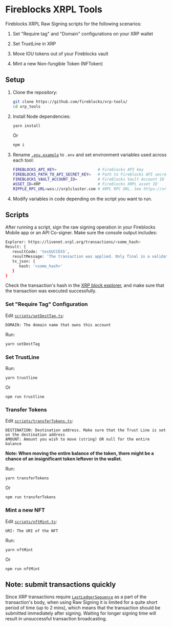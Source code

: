 # Fireblocks XRPL Tools

Fireblocks XRPL Raw Signing scripts for the following scenarios:

1. Set "Require tag" and "Domain" configurations on your XRP wallet

2. Set TrustLine in XRP

3. Move IOU tokens out of your Fireblocks vault

4. Mint a new Non-fungible Token (NFToken)

## Setup

1. Clone the repository:

   ```sh
   git clone https://github.com/fireblocks/xrp-tools/
   cd xrp_tools
   ```

2. Install Node dependencies:

   ```sh
   yarn install
   ```

   Or

   ```sh
   npm i
   ```

3. Rename [`.env.example`](.env.example) to `.env` and set environment variables used across each tool:

   ```sh
   FIREBLOCKS_API_KEY=                  # Fireblocks API key
   FIREBLOCKS_PATH_TO_API_SECRET_KEY=   # Path to Fireblocks API secret key (RSA)
   FIREBLOCKS_VAULT_ACCOUNT_ID=         # Fireblocks Vault Account ID for the XRP source address
   ASSET_ID=XRP                         # Fireblocks XRPL asset ID
   RIPPLE_RPC_URL=wss://xrplcluster.com # XRPL RPC URL. See https://xrpl.org/public-servers.html
   ```

4. Modify variables in code depending on the script you want to run.

## Scripts

After running a script, sign the raw signing operation in your Fireblocks Mobile app or an API Co-signer. Make sure the console output includes:

```sh
Explorer: https://livenet.xrpl.org/transactions/<some_hash>
Result: {
   resultCode: 'tesSUCCESS',
   resultMessage: 'The transaction was applied. Only final in a validated ledger.',
   tx_json: {
      hash: '<some_hash>'
   }
}
```

Check the transaction's hash in the [XRP block explorer](https://livenet.xrpl.org), and make sure that the transaction was executed successfully.

### Set "Require Tag" Configuration

Edit [`scripts/setDestTag.ts`](scripts/setDestTag.ts):

```
DOMAIN: The domain name that owns this account
```

Run:

```sh
yarn setDestTag
```

### Set TrustLine

Run:

```
yarn trustline
```

Or 

```
npm run trustline
```

### Transfer Tokens

Edit [`scripts/transferTokens.ts`](scripts/transferTokens.ts):

```
DESTINATION: Destination address. Make sure that the Trust Line is set on the destination address
AMOUNT: Amount you wish to move (string) OR null for the entire balance
```

**Note: When moving the entire balance of the token, there might be a chance of an insignificant token leftover in the wallet.**

Run:

```
yarn transferTokens
```

Or

```
npm run transferTokens
```

### Mint a new NFT

Edit [`scripts/nftMint.ts`](scripts/nftMint.ts):

```
URI: The URI of the NFT
```

Run:

```
yarn nftMint
```

Or

```
npm run nftMint
```

## Note: submit transactions quickly

Since XRP transactions require [`LastLedgerSequence`](https://xrpl.org/reliable-transaction-submission.html#lastledgersequence) as a part of the transaction's body, when using Raw Signing it is limited for a quite short period of time (up to 2 mins), which means that the transaction should be submitted immediately after signing. Waiting for longer signing time will result in unsuccessful transaction broadcasting.
